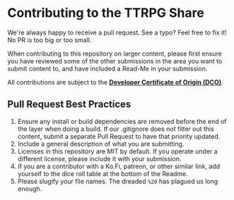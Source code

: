 # Contributing to the TTRPG Share

We're always happy to receive a pull request. See a typo? Feel free to fix it! No PR is too big or too small.

When contributing to this repository on larger content, please first ensure you have reviewed some of the other submissions in the area you want to submit content to, and have included a Read-Me in your submission.

All contributions are subject to the **[Developer Certificate of Origin (DCO)](https://developercertificate.org/)**.

## Pull Request Best Practices

1. Ensure any install or build dependencies are removed before the end of the layer when doing a build. If our .gitignore does not filter out this content, submit a separate Pull Request to have that priority updated.
2. Include a general description of what you are submitting.
3. Licenses in this repository are MIT by default. If you operate under a different license, please include it with your submission.
4. If you are a contributor with a Ko.Fi, patreon, or other similar link, add yourself to the dice roll table at the bottom of the Readme.
5. Please slugify your file names. The dreaded `%20` has plagued us long enough.  
